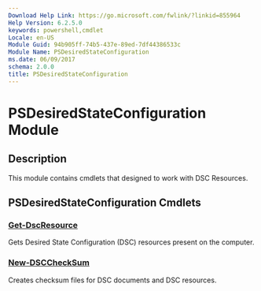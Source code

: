 ```yaml
---
Download Help Link: https://go.microsoft.com/fwlink/?linkid=855964
Help Version: 6.2.5.0
keywords: powershell,cmdlet
Locale: en-US
Module Guid: 94b905ff-74b5-437e-89ed-7df44386533c
Module Name: PSDesiredStateConfiguration
ms.date: 06/09/2017
schema: 2.0.0
title: PSDesiredStateConfiguration
---
```

# PSDesiredStateConfiguration Module

## Description
This module contains cmdlets that designed to work with DSC Resources.

## PSDesiredStateConfiguration Cmdlets

### [Get-DscResource](Get-DscResource.md)
Gets Desired State Configuration (DSC) resources present on the computer.

### [New-DSCCheckSum](New-DSCCheckSum.md)
Creates checksum files for DSC documents and DSC resources.
